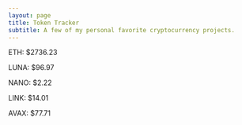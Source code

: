 ```yaml
---
layout: page
title: Token Tracker
subtitle: A few of my personal favorite cryptocurrency projects.
---
```


<!--BEGINCRYPTOINPUT-->
ETH: $2736.23

LUNA: $96.97

NANO: $2.22

LINK: $14.01

AVAX: $77.71

<!--ENDCRYPTOINPUT-->
